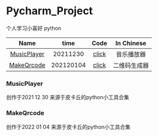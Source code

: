 # Pycharm_Project
个人学习小喜好 python

|   Name          |     time     |      Code                                                                         |     In Chinese                |
|   :----:        |     :----:                               |      :----:                                                                       |     :----:                    |
|   [MusicPlayer](#MusicPlayer)      |     20211230    |      [click](https://github.com/BlueBoxChamil/Pycharm_Project/tree/master/MusicPlayer20211223)       |     音乐播放器                 |
|   [MakeQrcode](#MakeQrcode)      |     202120104    |      [click](https://github.com/BlueBoxChamil/Pycharm_Project/tree/master/MusicPlayer20211223)       |     二维码生成器                 |


### MusicPlayer<span id="MusicPlayer"> </span>

创作于2021 12 30 来源于皮卡丘的python小工具合集

### MakeQrcode<span id="MakeQrcode"> </span>

创作于2022 01 04 来源于皮卡丘的python小工具合集
